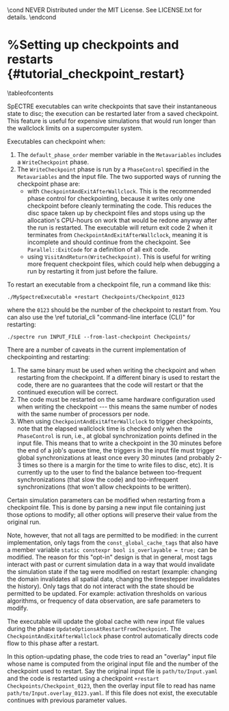 \cond NEVER
Distributed under the MIT License.
See LICENSE.txt for details.
\endcond
# %Setting up checkpoints and restarts {#tutorial_checkpoint_restart}

\tableofcontents

SpECTRE executables can write checkpoints that save their instantaneous state to
disc; the execution can be restarted later from a saved checkpoint. This feature
is useful for expensive simulations that would run longer than the wallclock
limits on a supercomputer system.

Executables can checkpoint when:
1. The `default_phase_order` member variable in the `Metavariables` includes a
   `WriteCheckpoint` phase.
2. The `WriteCheckpoint` phase is run by a `PhaseControl` specified in the
   `Metavariables` and the input file. The two supported ways of running the
   checkpoint phase are:
   - with `CheckpointAndExitAfterWallclock`. This is the recommended phase
     control for checkpointing, because it writes only one checkpoint before
     cleanly terminating the code.
     This reduces the disc space taken up by checkpoint files and stops using
     up the allocation's CPU-hours on work that would be redone anyway after the
     run is restarted.
     The executable will return exit code 2 when it terminates from
     `CheckpointAndExitAfterWallclock`, meaning it is incomplete and should
     continue from the checkpoint. See `Parallel::ExitCode` for a definition of
     all exit code.
   - using `VisitAndReturn(WriteCheckpoint)`. This is useful for writing more
     frequent checkpoint files, which could help when debugging a run by
     restarting it from just before the failure.

To restart an executable from a checkpoint file, run a command like this:
```
./MySpectreExecutable +restart Checkpoints/Checkpoint_0123
```
where the `0123` should be the number of the checkpoint to restart from. You can
also use the \ref tutorial_cli "command-line interface (CLI)" for restarting:
```
./spectre run INPUT_FILE --from-last-checkpoint Checkpoints/
```

There are a number of caveats in the current implementation of checkpointing
and restarting:

1. The same binary must be used when writing the checkpoint and when restarting
   from the checkpoint. If a different binary is used to restart the code,
   there are no guarantees that the code will restart or that the continued
   execution will be correct.
2. The code must be restarted on the same hardware configuration used when
   writing the checkpoint --- this means the same number of nodes with the same
   number of processors per node.
3. When using `CheckpointAndExitAfterWallclock` to trigger checkpoints, note
   that the elapsed wallclock time is checked only when the `PhaseControl` is
   run, i.e., at global synchronization points defined in the input file.
   This means that to write a checkpoint in the 30 minutes before the end of a
   job's queue time, the triggers in the input file must trigger global
   synchronizations at least once every 30 minutes (and probably 2-3 times so
   there is a margin for the time to write files to disc, etc). It is currently
   up to the user to find the balance between too-frequent synchronizations
   (that slow the code) and too-infrequent synchronizations (that won't allow
   checkpoints to be written).

Certain simulation parameters can be modified when restarting from a checkpoint
file. This is done by parsing a new input file containing just those options to
modify; all other options will preserve their value from the original run.

Note, however, that not all tags are permitted to be modified: in the current
implementation, only tags from the `const_global_cache_tags` that also have a
member variable `static constexpr bool is_overlayable = true;` can be modified.
The reason for this "opt-in" design is that in general, most tags interact with
past or current simulation data in a way that would invalidate the simulation
state if the tag were modified on restart (example: changing the domain
invalidates all spatial data, changing the timestepper invalidates the history).
Only tags that do not interact with the state should be permitted to be updated.
For example: activation thresholds on various algorithms, or frequency of data
observation, are safe parameters to modify.

The executable will update the global cache with new input file values during
the phase `UpdateOptionsAtRestartFromCheckpoint`. The
`CheckpointAndExitAfterWallclock` phase control automatically directs code flow
to this phase after a restart.

In this option-updating phase, the code tries to read an "overlay" input file
whose name is computed from the original input file and the number of the
checkpoint used to restart. Say the original input file is `path/to/Input.yaml`
and the code is restarted using a checkpoint
`+restart Checkpoints/Checkpoint_0123`, then the overlay input file to read
has name `path/to/Input.overlay_0123.yaml`. If this file does not exist, the
executable continues with previous parameter values.
